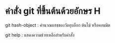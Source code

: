 # คำสั่ง git ที่ขึ้นต้นด้วยอักษร H
git hash-object : คำนวณแฮชของวัตถุบล็อก ต้นไม้ หรือคอมมิต

git help : แสดงความช่วยเหลือสำหรับคำสั่ง
